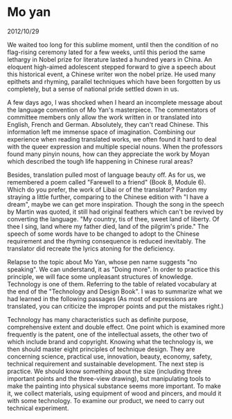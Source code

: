 # Mo yan
2012/10/29

We waited too long for this sublime moment, until then
the condition of no flag-rising ceremony lated for a few
weeks, until this period the same lethargy in Nobel prize
for literature lasted a hundred years in China.
An eloquent high-aimed adolescent stepped forward to
give a speech about this historical event, a Chinese
writer won the nobel prize. He used many epithets and
rhyming, parallel techniques which have been forgotten by
us completely, but a sense of national pride settled down
in us.

A few days ago, I was shocked when I heard an incomplete
message about the language convention of Mo Yan's masterpiece.
The commentators of committee members only allow the work
written in or translated into English, French and German.
Absolutely, they can't read Chinese. This information left
me immense space of imagination. Combining our experience
when reading translated works, we often found it hard
to deal with the queer expression and multiple special
nouns. When the professors found many pinyin nouns, how
can they appreciate the work by Moyan which described the tough
life happening in Chinese rural areas?

Besides, translation pulled most of language beauty off.
As for us, we remembered a poem called "Farewell to a friend"
(Book 8, Module 6). Which do you prefer, the work of Libai or
of the translator? Pardon my straying a little further, comparing
to the Chinese edition with "I have a dream", maybe we can
get more inspiration. Though the song in the speech by Martin was
quoted, it still had original feathers which can't be revived by
converting the language. "My country, tis of thee, sweet land of
liberty. Of thee I sing, land where my father died, land of the pilgrim's pride." The speech of some words have to be changed to
adopt to the Chinese requirement and the rhyming consequence is
reduced inevitably. The translator did recreate the lyrics
atoning for the deficiency.

Relapse to the topic about Mo Yan, whose pen name suggests "no speaking".
We can understand, it as "Doing more". In order to practice
this principle, we will face some unpleasant structures of knowledge.
Technology is one of them. Referring to the table of related vocabulary at the end of the "Technology and Design Book". I was to summarize
what we had learned in the following passages (As most of expressions
are translated, you can criticize the improper points and put the mistakes right.)

Technology has many characteristics such as definite purpose, comprehensive extent and double effect. One point which is
examined more frequently is the patent, one of the intellectual
assets, the other two of which include brand and copyright.
Knowing what the technology is, we then should master
eight principles of technique design. They are concerning
science, practical use, innovation, beauty, economy,
safety, technical requirement and sustainable development.
The next step is practice. We should know something about
the size (including three important points and the three-view drawing),
but manipulating tools to make the painting into physical substance
seems more important. To make it, we collect materials, using equipment
of wood and pincers, and mould it with some technology.
To examine our product, we need to carry out technical experiment.

